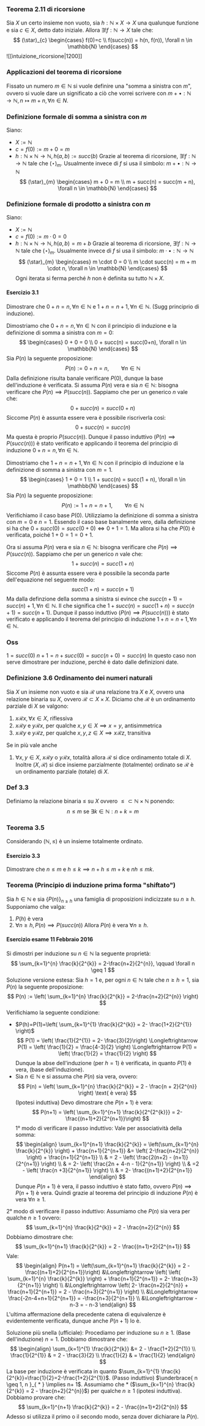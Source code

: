 ### Teorema 2.11 di ricorsione
Sia $X$ un certo insieme non vuoto, sia $h:\mathbb{N}\times X\rightarrow X$ una qualunque funzione e sia $c \in X$, detto dato iniziale. Allora $\exists!f:\mathbb{N}\rightarrow X$ tale che:
$$
(\star)_{c} 
\begin{cases}
f(0)=c \\
f(succ(n)) = h(n, f(n)), \forall n \in \mathbb{N}
\end{cases}
$$
![[intuizione_ricorsione|1200]]
### Applicazioni del teorema di ricorsione
Fissato un numero $m \in \mathbb{N}$ si vuole definire una "somma a sinistra con $m$", ovvero si vuole dare un significato a ciò che vorrei scrivere con $m + \bullet: \mathbb{N} \rightarrow \mathbb{N}, n \mapsto m + n, \forall n \in N$.

### Definizione formale di somma a sinistra con $m$
Siano:
- $X := \mathbb{N}$
- $c = f(0) := m + 0 = m$
- $h:\mathbb{N} \times \mathbb{N} \rightarrow \mathbb{N}, h(a, b) := succ(b)$
Grazie al teorema di ricorsione, $\exists!f:\mathbb{N}\rightarrow \mathbb{N}$ tale che $(\star)_{m}$. Usualmente invece di $f$ si usa il simbolo: $m + \bullet: \mathbb{N}\rightarrow \mathbb{N}$
$$
(\star)_{m} \begin{cases}
 m + 0 = m \\
m + succ(n) = succ(m + n), \forall n \in \mathbb{N}
\end{cases}
$$
### Definizione formale di prodotto a sinistra con $m$
Siano:
- $X := \mathbb{N}$
- $c = f(0) := m \cdot 0 = 0$
- $h:\mathbb{N}\times \mathbb{N} \rightarrow \mathbb{N}, h(a, b)=m+b$
Grazie al teorema di ricorsione, $\exists!f:\mathbb{N}\rightarrow \mathbb{N}$ tale che $(\star)_{m}$. Usualmente invece di $f$ si usa il simbolo: $m \cdot \bullet: \mathbb{N} \rightarrow \mathbb{N}$
$$
(\star)_{m} \begin{cases}
m \cdot 0 = 0 \\
m \cdot succ(n) = m + m \cdot n, \forall n \in \mathbb{N}
\end{cases}
$$
Ogni iterata si ferma perché $h$ non è definita su tutto $\mathbb{N} \times X$.
#### Esercizio 3.1
Dimostrare che $0+n=n, \forall n \in \mathbb{N}$ e $1+n = n+1, \forall n \in \mathbb{N}$. (Sugg principrio di induzione).

Dimostriamo che $0 + n = n, \forall n \in \mathbb{N}$ con il principio di induzione e la definizione di somma a sinistra con $m = 0$:
$$
\begin{cases} 0 + 0 = 0 \\ 0 + succ(n) = succ(0+n), \forall n \in \mathbb{N} \end{cases} 
$$
Sia $P(n)$ la seguente proposizione:
$$ 
P(n) := 0 + n = n, \qquad\forall n \in \mathbb{N} 
$$
Dalla definizione risulta banale verificare $P(0)$, dunque la base dell'induzione è verificata. Si assuma $P(n)$ vera e sia $n \in \mathbb{N}$: bisogna verificare che $P(n) \implies P(succ(n))$. Sappiamo che per un generico $n$ vale che:
$$ 
0 + succ(n) = succ(0+n) 
$$
Siccome $P(n)$ è assunta essere vera è possibile riscriverla così: 
$$ 
0 + succ(n) = succ(n) 
$$
Ma questa è proprio $P(succ(n))$. Dunque il passo induttivo ($P(n) \implies P(succ(n))$) è stato verificato e applicando il teorema del principio di induzione $0 + n = n, \forall n \in \mathbb{N}$.

Dimostriamo che $1 + n = n + 1, \forall n \in \mathbb{N}$ con il principio di induzione e la definizione di somma a sinistra con $m = 1$.
$$
\begin{cases}
1 + 0 = 1 \\
1 + succ(n) = succ(1 + n), \forall n \in \mathbb{N}
\end{cases}
$$
Sia $P(n)$ la seguente proposizione:
$$
P(n) := 1 + n = n + 1, \qquad \forall n \in \mathbb{N}
$$
Verifichiamo il caso base $P(0)$. Utilizziamo la definizione di somma a sinistra con $m = 0$ e $n = 1$. Essendo il caso base banalmente vero, dalla definizione si ha che $0 + succ(0) = succ(0 + 0) \Longleftrightarrow 0 + 1 = 1$. Ma allora si ha che $P(0)$ è verificata, poiché $1+0 = 1 = 0 + 1$.

Ora si assuma $P(n)$ vera e sia $n \in \mathbb{N}$: bisogna verificare che $P(n) \implies P(succ(n))$. Sappiamo che per un generico $n$ vale che:
$$
1 + succ(n) = succ(1 + n)
$$
Siccome $P(n)$ è assunta essere vera è possibile la seconda parte dell'equazione nel seguente modo:
$$
succ(1+ n) = succ(n+1)
$$
Ma dalla definzione della somma a sinistra si evince che $succ(n+1)=succ(n)+1, \forall n \in \mathbb{N}$. Il che significa che $1+succ(n) = succ(1+n) = succ(n+1) = succ(n + 1)$. Dunque il passo induttivo ($P(n) \implies P(succ(n))$) è stato verificato e applicando il teorema del principio di induzione $1+n = n + 1, \forall n \in \mathbb{N}$.
### Oss
$1 = succ(0)$
$n + 1 = n + succ(0) = succ(n+0) = succ(n)$
In questo caso non serve dimostrare per induzione, perché è dato dalle definizioni date.

### Definizione 3.6 Ordinamento dei numeri naturali
Sia $X$ un insieme non vuoto e sia $\mathcal{R}$ una relazione tra $X$ e $X$, ovvero una relazione binaria su $X$, ovvero $\mathcal{R} \subset X \times X$. Diciamo che $\mathcal{R}$ è un ordinamento parziale di $X$ se valgono:
1. $x\mathcal{R}x, \forall x \in X$, riflessiva
2. $x\mathcal{R}y$ e $y\mathcal{R}x$, per qualche $x,y \in X\implies x = y$, antisimmetrica
3. $x\mathcal{R}y$ e $y\mathcal{R}z$, per qualche $x,y,z \in X \implies x\mathcal{R}z$, transitiva

Se in più vale anche 
1. $\forall x,y \in X$, $x\mathcal{R}y$ o $y\mathcal{R}x$, totalità
allora $\mathcal{R}$ si dice ordinamento totale di $X$. Inoltre $(X, \mathcal{R})$ si dice insieme parzialmente (totalmente) ordinato se $\mathcal{R}$ è un ordinamento parziale (totale) di $X$.

### Def 3.3 
Definiamo la relazione binaria $\leq$ su $X$ ovvero $\leq \subset \mathbb{N}\times \mathbb{N}$ ponendo:
$$
n \leq m \text{ se } \exists k \in \mathbb{N} : n+k = m
$$
### Teorema 3.5
Considerando $(\mathbb{N}, \leq)$ è un insieme totalmente ordinato.
#### Esercizio 3.3
Dimostrare che $n\leq m$ e $h \leq k \implies n+h \leq m+k$ e $nh \leq mk$.
### Teorema (Principio di induzione prima forma "shiftato")
Sia $h\in \mathbb{N}$ e sia $\{ P(n) \}_{n\geq h}$ una famiglia di proposizioni indicizzate su $n\geq h$. Supponiamo che valga:
1. $P(h)$ è vera
2. $\forall n\geq h, P(n) \implies P(succ(n))$
Allora $P(n)$ è vera $\forall n\geq h$.

#### Esercizio esame 11 Febbraio 2016
Si dimostri per induzione su $n \in \mathbb{N}$ la seguente proprietà:
$$
\sum_{k=1}^{n} \frac{k}{2^{k}} = 2-\frac{n+2}{2^{n}}, \qquad \forall n \geq 1
$$
Soluzione versione estesa:
Sia $h = 1$ e, per ogni $n \in \mathbb{N}$ tale che $n \geq h = 1$, sia $P(n)$ la seguente proposizione:
$$
P(n) := \left( \sum_{k=1}^{n} \frac{k}{2^{k}} = 2-\frac{n+2}{2^{n}} \right)
$$
Verifichiamo la seguente condizione:
- $P(h)=P(1)=\left( \sum_{k=1}^{1} \frac{k}{2^{k}} = 2- \frac{1+2}{2^{1}} \right)$
$$
P(1) = \left(  \frac{1}{2^{1}}  = 2- \frac{3}{2}\right) \Longleftrightarrow P(1) = \left( \frac{1}{2} = \frac{4-3}{2} \right)  \Longleftrightarrow P(1) = \left( \frac{1}{2} = \frac{1}{2} \right)
$$
Dunque la abse dell'induzione (per $h = 1$) è verificata, in quanto $P(1)$ è vera, (base dell'induzione).
- Sia $n \in \mathbb{N}$ e si assuma che $P(n)$ sia vera, ovvero:
$$
P(n) = \left( \sum_{k=1}^{n}  \frac{k}{2^{k}} = 2 - \frac{n + 2}{2^{n}} \right)  \text{ è vera}
$$
(Ipotesi induttiva)
Devo dimostrare che $P(n + 1)$ è vera:
$$
P(n+1) = \left( \sum_{k=1}^{n+1} \frac{k}{2^{2^{k}}} = 2- \frac{(n+1)+2}{2^{n+1}}\right) 
$$
1° modo di verificare il passo induttivo:
Vale per associatività della somma:
$$
\begin{align}
\sum_{k=1}^{n+1} \frac{k}{2^{k}} =  \left(\sum_{k=1}^{n} \frac{k}{2^{k}}  \right)  + \frac{n+1}{2^{n+1}} &= \left( 2-\frac{n+2}{2^{n}} \right) + \frac{n+1}{2^{n+1}} \\
 & = 2 - \left( \frac{2(n+2) - (n+1)}{2^{n+1}} \right)  \\
 & = 2- \left( \frac{2n + 4-n - 1}{2^{n+1}} \right)  \\
 & =2 - \left( \frac{n +3}{2^{n+1}} \right)  \\
 & = 2- \frac{(n+1)+2}{2^{n+1}}
\end{align}
$$
Dunque $P(n+1)$ è vera, il passo induttivo è stato fatto, ovvero $P(n) \implies P(n+1)$ è vera. Quindi grazie al teorema del principio di induzione $P(n)$ è vera $\forall n \geq 1$.

2° modo di verificare il passo induttivo:
Assumiamo che $P(n)$ sia vera per qualche $n \geq 1$ ovvero:
$$
\sum_{k=1}^{n}  \frac{k}{2^{k}} = 2 - \frac{n+2}{2^{n}}
$$
Dobbiamo dimostrare che:
$$
\sum_{k=1}^{n+1}  \frac{k}{2^{k}} =  2 - \frac{(n+1)+2}{2^{n+1}}
$$
Vale:
$$
\begin{align}
P(n+1) = \left(\sum_{k=1}^{n+1}  \frac{k}{2^{k}} =  2 - \frac{(n+1)+2}{2^{n+1}}\right)  &\Longleftrightarrow \left( \left( \sum_{k=1}^{n} \frac{k}{2^{k}} \right) + \frac{n+1}{2^{n+1}} = 2- \frac{n+3}{2^{n+1}} \right)  \\
&\Longleftrightarrow \left( 2- \frac{n+2}{2^{n}} + \frac{n+1}{2^{n+1}} = 2 - \frac{n+3}{2^{n+1}} \right) \\
&\Longleftrightarrow \frac{-2n-4+n+1}{2^{n+1}} = -\frac{n+3}{2^{n+1}} \\
&\Longleftrightarrow -n-3 = - n-3
\end{align}
$$
L'ultima affermazione della precedente catena di equivalenze è evidentemente verificata, dunque anche $P(n+1)$ lo è.

Soluzione più snella (ufficiale):
Procediamo per induzione su $n \geq 1$.
(Base dell'induzione) $n = 1$.
Dobbiamo dimostrare che:
$$
\begin{align}
\sum_{k=1}^{1} \frac{k}{2^{k}} &= 2 - \frac{1+2}{2^{1}}  \\
\frac{1}{2^{1}}  & = 2 - \frac{3}{2} \\
\frac{1}{2} & = \frac{1}{2}
\end{align}
$$
La base per induzione è verificata in quanto $\sum_{k=1}^{1} \frac{k}{2^{k}}=\frac{1}{2}=2-\frac{1+2}{2^{1}}$.
(Passo induttivo) $\underbrace{ n \geq 1, n }_{ * } \implies  n+ 1$.
Assumiamo che $*$ ($\sum_{k=1}^{n} \frac{k}{2^{k}} = 2 - \frac{n+2}{2^{n}}$) per qualche $n\geq 1$ (ipotesi induttiva).
Dobbiamo provare che:
$$
\sum_{k=1}^{n+1}  \frac{k}{2^{k}} = 2 - \frac{(n+1)+2}{2^{n}}
$$
Adesso si utilizza il primo o il secondo modo, senza dover dichiarare la $P(n)$.
